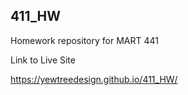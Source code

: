 ## 411_HW

Homework repository for MART 441

Link to Live Site

https://yewtreedesign.github.io/411_HW/
